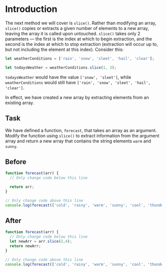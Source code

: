 # Introduction
The next method we will cover is `slice()`. Rather than modifying an array, `slice()` copies or extracts a given number of elements to a new array, leaving the array it is called upon untouched. `slice()` takes only 2 parameters — the first is the index at which to begin extraction, and the second is the index at which to stop extraction (extraction will occur up to, but not including the element at this index). Consider this:

```javascript
let weatherConditions = ['rain', 'snow', 'sleet', 'hail', 'clear'];

let todaysWeather = weatherConditions.slice(1, 3);
```
`todaysWeather` would have the value `['snow', 'sleet']`, while `weatherConditions` would still have `['rain', 'snow', 'sleet', 'hail', 'clear']`.

In effect, we have created a new array by extracting elements from an existing array.


## Task 
We have defined a function, `forecast`, that takes an array as an argument. Modify the function using `slice()` to extract information from the argument array and return a new array that contains the string elements `warm` and `sunny`.
## Before

```javascript
function forecast(arr) {
  // Only change code below this line

  return arr;
}

// Only change code above this line
console.log(forecast(['cold', 'rainy', 'warm', 'sunny', 'cool', 'thunderstorms']));
```

## After

```javascript
function forecast(arr) {
  // Only change code below this line
  let newArr = arr.slice(2,4);
  return newArr;
}

// Only change code above this line
console.log(forecast(['cold', 'rainy', 'warm', 'sunny', 'cool', 'thunderstorms']));
```

